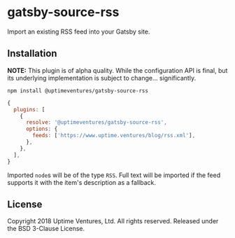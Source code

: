 # gatsby-source-rss

Import an existing RSS feed into your Gatsby site.

## Installation 

**NOTE:** This plugin is of alpha quality. While the configuration
API is final, but its underlying implementation is subject to change... significantly.

`npm install @uptimeventures/gatsby-source-rss`

```javascript
{
  plugins: [
    { 
      resolve: '@uptimeventures/gatsby-source-rss',
      options: {
        feeds: ['https://www.uptime.ventures/blog/rss.xml'],
      },
    },
  ],
}
```

Imported `node`s will be of the type `RSS`. Full text will be imported if the
feed supports it with the item's description as a fallback.

## License

Copyright 2018 Uptime Ventures, Ltd. All rights reserved. Released under the BSD
3-Clause License.
